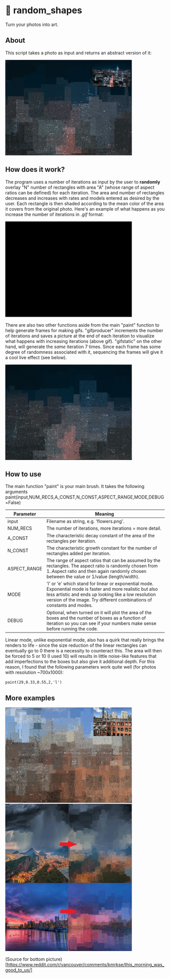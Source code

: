 # 🎨 random_shapes

Turn your photos into art. 

## About

This script takes a photo as input and returns an abstract version of it:

<img src="sky.png" alt="drawing" width="400"/>

## How does it work?

The program uses a number of iterations as input by the user to **randomly** overlay "N" number of rectangles with area "A" (whose range of aspect ratios can be defined) for each iteration. The area and number of rectangles decreases and increases with rates and models entered as desired by the user. Each rectangle is then shaded according to the mean color of the area it covers from the original photo. Here's an example of what happens as you increase the number of iterations in *.gif* format:

<img src="city.gif" alt="drawing" width="400"/>


There are also two other functions aside from the main "paint" function to help generate frames for making gifs. "gifproducer" increments the number of iterations and saves a picture at the end of each iteration to visualize what happens with increasing iterations (above gif). "gifstatic" on the other hand, will generate the *same* iteration 7 times. Since each frame has some degree of randomness associated with it, sequencing the frames will give it a cool live effect (see below).

<img src="ezgif.com-optimize(3).gif" alt="drawing" width="400"/>

## How to use

The main function "paint" is your main brush. It takes the following arguments paint(input,NUM_RECS,A_CONST,N_CONST,ASPECT_RANGE,MODE,DEBUG=False)

Parameter | Meaning
------------ | -------------
input | Filename as string, e.g. 'flowers.png'.
NUM_RECS | The number of iterations, more iterations = more detail.
A_CONST | The characteristic decay constant of the area of the rectangles per iteration.
N_CONST | The characteristic growth constant for the number of rectangles added per iteration.
ASPECT_RANGE | The range of aspect ratios that can be assumed by the rectangles. The aspect ratio is randomly chosen from 1..Aspect ratio and then again randomly chosen between the value or 1/value (length/width).
MODE | 'l' or 'e' which stand for linear or exponential mode. Exponential mode is faster and more realistic but also less artistic and ends up looking like a low resolution version of the image. Try different combinations of constants and modes.
DEBUG| Optional, when turned on it will plot the area of the boxes and the number of boxes as a function of iteration so you can see if your numbers make sense before running the code.

Linear mode, unlike exponential mode, also has a quirk that really brings the renders to life - since the size reduction of the linear rectangles can eventually go to 0 there is a necessity to counteract this. The area will then be forced to 5 or 10 (I used 10) will results in little noise-like features that add imperfections to the boxes but also give it additional depth. For this reason, I found that the following parameters work quite well (for photos with resolution ~700x1000):

    paint(29,0.33,0.55,2,'l')



## More examples

<img src="bost.png" alt="boston" width="400"/>
<img src="comparison.jpeg" alt="comparison" width="400"/>

(Source for bottom picture)[https://www.reddit.com/r/vancouver/comments/kmrkse/this_morning_was_good_to_us/]


